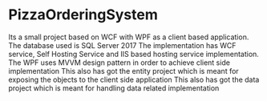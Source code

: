 # PizzaOrderingSystem
Its a small project based on WCF with WPF as a client based application. 
The database used is SQL Server 2017
The implementation has WCF service, Self Hosting Service and IIS based hosting service implementation. 
The WPF uses MVVM design pattern in order to achieve client side implementation
This also has got the entity project which is meant for exposing the objects to the client side application
This also has got the data project which is meant for handling data related implementation
